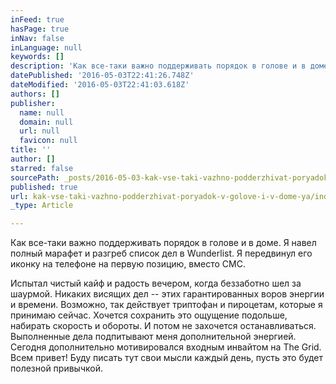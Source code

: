 ```yaml
---
inFeed: true
hasPage: true
inNav: false
inLanguage: null
keywords: []
description: 'Как все-таки важно поддерживать порядок в голове и в доме. Я навел полный марафет и разгреб список дел в Wunderlist. Я передвинул его иконку на телефоне на первую позицию, вместо СМС.'
datePublished: '2016-05-03T22:41:26.748Z'
dateModified: '2016-05-03T22:41:03.618Z'
authors: []
publisher:
  name: null
  domain: null
  url: null
  favicon: null
title: ''
author: []
starred: false
sourcePath: _posts/2016-05-03-kak-vse-taki-vazhno-podderzhivat-poryadok-v-golove-i-v-dome-ya.md
published: true
url: kak-vse-taki-vazhno-podderzhivat-poryadok-v-golove-i-v-dome-ya/index.html
_type: Article

---
```

Как все-таки важно поддерживать порядок в голове и в доме. Я навел полный марафет и разгреб список дел в Wunderlist. Я передвинул его иконку на телефоне на первую позицию, вместо СМС.

Испытал чистый кайф и радость вечером, когда беззаботно шел за шаурмой. Никаких висящих дел -- этих гарантированных воров энергии и времени. Возможно, так действует триптофан и пироцетам, которые я принимаю сейчас. Хочется сохранить это ощущение подольше, набирать скорость и обороты. И потом не захочется останавливаться. Выполненные дела подпитывают меня дополнительной энергией. Сегодня дополнительно мотивировался входным инвайтом на The Grid. Всем привет! Буду писать тут свои мысли каждый день, пусть это будет полезной привычкой.